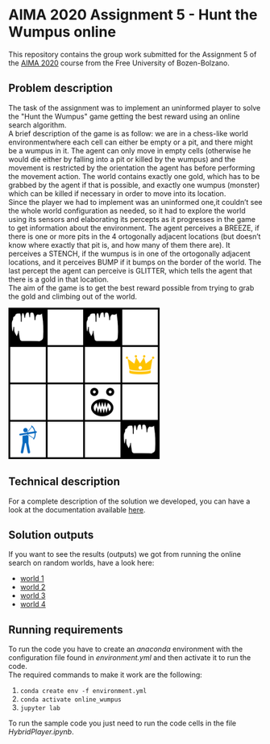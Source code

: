 # AIMA 2020 Assignment 5 - Hunt the Wumpus online

This repository contains the group work submitted for the Assignment 5 of the [AIMA 2020](https://ole.unibz.it/course/view.php?id=6841) course from the Free University of Bozen-Bolzano.

## Problem description

The task of the assignment was to implement an uninformed player to solve the "Hunt the Wumpus" game getting the best reward using an online search algorithm.  
A brief description of the game is as follow: we are in a chess-like world environmentwhere each cell can either be empty or a pit, and there might be a wumpus in it.
The agent can only move in empty cells (otherwise he would die either by falling into a pit or killed by the wumpus) and the movement is restricted by the orientation the agent has before performing the movement action. The world contains exactly one gold, which has to be grabbed by the agent if that is possible, and exactly one wumpus (monster) which can be killed if necessary in order to move into its location.  
Since the player we had to implement was an uninformed one,it couldn’t see the whole world configuration as needed, so it had to explore the world using its sensors and elaborating its percepts as it progresses in the game to get information about the environment.
The agent perceives a BREEZE, if there is one or more pits in the 4 ortogonally adjacent locations (but doesn’t know where exactly that pit is, and how many of them there are). It perceives a STENCH, if the wumpus is in one of the ortogonally adjacent locations, and it perceives BUMP if it bumps on the border of the world.
The last percept the agent can perceive is GLITTER, which tells the agent that there is a gold in that location.  
The aim of the game is to get the best reward possible from trying to grab the gold and climbing out of the world.

<img src="/images/hunt_wumpus_online.gif"  width="300">

## Technical description

For a complete description of the solution we developed, you can have a look at the documentation available [here](https://github.com/giannpelle/AI-lab5-HuntWumpusOnline/tree/master/documentation/documentation.pdf).

## Solution outputs

If you want to see the results (outputs) we got from running the online search on random worlds, have a look here:

* [world 1](https://github.com/giannpelle/AI-lab5-HuntWumpusOnline/blob/master/sample-outputs/HybridPlayer_world_1.ipynb)
* [world 2](https://github.com/giannpelle/AI-lab5-HuntWumpusOnline/blob/master/sample-outputs/HybridPlayer_world_2.ipynb)
* [world 3](https://github.com/giannpelle/AI-lab5-HuntWumpusOnline/blob/master/sample-outputs/HybridPlayer_world_3.ipynb)
* [world 4](https://github.com/giannpelle/AI-lab5-HuntWumpusOnline/blob/master/sample-outputs/HybridPlayer_world_4.ipynb)

## Running requirements

To run the code you have to create an *anaconda* environment with the configuration file found in *environment.yml* and then activate it to run the code.  
The required commands to make it work are the following:
1. `conda create env -f environment.yml`
2. `conda activate online_wumpus`
3. `jupyter lab`

To run the sample code you just need to run the code cells in the file *HybridPlayer.ipynb*.

